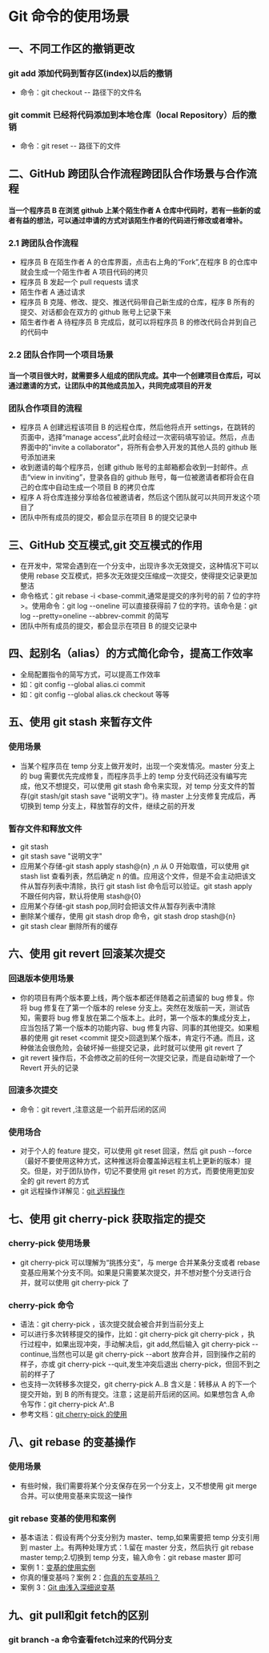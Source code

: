 # Git 命令的使用场景

## 一、不同工作区的撤销更改

### git add 添加代码到暂存区(index)以后的撤销

-   命令：git checkout -- 路径下的文件名

### git commit 已经将代码添加到本地仓库（local Repository）后的撤销

-   命令：git reset -- 路径下的文件

## 二、GitHub 跨团队合作流程跨团队合作场景与合作流程

#### 当一个程序员 B 在浏览 github 上某个陌生作者 A 仓库中代码时，若有一些新的或者有益的想法，可以通过申请的方式对该陌生作者的代码进行修改或者增补。

### 2.1 跨团队合作流程

-   程序员 B 在陌生作者 A 的仓库界面，点击右上角的“Fork”,在程序 B 的仓库中就会生成一个陌生作者 A 项目代码的拷贝
-   程序员 B 发起一个 pull requests 请求
-   陌生作者 A 通过请求
-   程序员 B 克隆、修改、提交、推送代码带自己新生成的仓库，程序 B 所有的提交、对话都会在双方的 github 账号上记录下来
-   陌生者作者 A 待程序员 B 完成后，就可以将程序员 B 的修改代码合并到自己的代码中

### 2.2 团队合作同一个项目场景

#### 当一个项目很大时，就需要多人组成的团队完成。其中一个创建项目仓库后，可以通过邀请的方式，让团队中的其他成员加入，共同完成项目的开发

### 团队合作项目的流程

-   程序员 A 创建远程该项目 B 的远程仓库，然后他将点开 settings，在跳转的页面中，选择“manage access”,此时会经过一次密码填写验证。然后，点击界面中的"invite a collaborator"，将所有会参入开发的其他人员的 github 账号添加进来
-   收到邀请的每个程序员，创建 github 账号的主邮箱都会收到一封邮件。点击“view in inviting”，登录各自的 github 账号，每一位被邀请者都将会在自己的仓库中自动生成一个项目 B 的拷贝仓库
-   程序 A 将仓库连接分享给各位被邀请者，然后这个团队就可以共同开发这个项目了
-   团队中所有成员的提交，都会显示在项目 B 的提交记录中

## 三、GitHub 交互模式,git 交互模式的作用

-   在开发中，常常会遇到在一个分支中，出现许多次无效提交，这种情况下可以使用 rebase 交互模式，把多次无效提交压缩成一次提交，使得提交记录更加整洁
-   命令格式：git rebase -i <base-commit,通常是提交的序列号的前 7 位的字符>。使用命令：git log --oneline 可以直接获得前 7 位的字符。该命令是：git log --pretty=oneline --abbrev-commit 的简写
-   团队中所有成员的提交，都会显示在项目 B 的提交记录中

## 四、起别名（alias）的方式简化命令，提高工作效率

-   全局配置指令的简写方式，可以提高工作效率
-   如：git config --global alias.ci commit
-   如：git config --global alias.ck checkout 等等

## 五、使用 git stash 来暂存文件

### 使用场景

-   当某个程序员在 temp 分支上做开发时，出现一个突发情况。master 分支上的 bug 需要优先完成修复，而程序员手上的 temp 分支代码还没有编写完成，他又不想提交，可以使用 git stash 命令来实现，对 temp 分支文件的暂存(git stash/git stash save "说明文字")。待 master 上分支修复完成后，再切换到 temp 分支上，释放暂存的文件，继续之前的开发

### 暂存文件和释放文件

-   git stash
-   git stash save "说明文字"
-   应用某个存储-git stash apply stash@{n} ,n 从 0 开始取值，可以使用 git stash list 查看列表，然后确定 n 的值。应用这个文件，但是不会主动把该文件从暂存列表中清除，执行 git stash list 命令后可以验证。git stash apply 不跟任何内容，默认将使用 stash@{0}
-   应用某个存储-git stash pop,同时会把该文件从暂存列表中清除
-   删除某个缓存，使用 git stash drop 命令，git stash drop stash@{n}
-   git stash clear 删除所有的缓存

## 六、使用 git revert 回滚某次提交

### 回退版本使用场景

-   你的项目有两个版本要上线，两个版本都还伴随着之前遗留的 bug 修复。你将 bug 修复在了第一个版本的 relese 分支上。突然在发版前一天，测试告知，需要将 bug 修复放在第二个版本上。此时，第一个版本的集成分支上，应当包括了第一个版本的功能内容、bug 修复内容、同事的其他提交。如果粗暴的使用 git reset <commit 提交>回退到某个版本，肯定行不通。而且，这种做法会很危险，会破坏掉一些提交记录，此时就可以使用 git revert 了
-   git revert 操作后，不会修改之前的任何一次提交记录，而是自动新增了一个 Revert 开头的记录

### 回滚多次提交

-   命令：git revert <commit id1> <commit id2>,注意这是一个前开后闭的区间

### 使用场合

-   对于个人的 feature 提交，可以使用 git reset 回滚，然后 git push --force（最好不要使用这种方式，这种推送将会覆盖掉远程主机上更新的版本）提交。但是，对于团队协作，切记不要使用 git reset 的方式，而要使用更加安全的 git revert 的方式
-   git 远程操作详解见：[git 远程操作](http://www.ruanyifeng.com/blog/2014/06/git_remote.html)

## 七、使用 git cherry-pick 获取指定的提交

### cherry-pick 使用场景

-   git cherry-pick 可以理解为“挑拣分支”，与 merge 合并某条分支或者 rebase 变基应用某个分支不同。如果是只需要某次提交，并不想对整个分支进行合并，就可以使用 git cherry-pick 了

### cherry-pick 命令

-   语法：git cherry-pick <commit id1> ，该次提交就会被合并到当前分支上
-   可以进行多次转移提交的操作，比如：git cherry-pick <commit id1> git cherry-pick <commit id2>，执行过程中，如果出现冲突，手动解决后，git add,然后输入 git cherry-pick --continue,当然也可以是 git cherry-pick --abort 放弃合并，回到操作之前的样子，亦或 git cherry-pick --quit,发生冲突后退出 cherry-pick，但回不到之前的样子了
-   也支持一次转移多次提交，git cherry-pick A..B 含义是：转移从 A 的下一个提交开始，到 B 的所有提交。注意；这是前开后闭的区间。如果想包含 A,命令写作：git cherry-pick A^..B
-   参考文档：[git cherry-pick 的使用](https://www.ruanyifeng.com/blog/2020/04/git-cherry-pick.html)

## 八、git rebase 的变基操作

### 使用场景

-   有些时候，我们需要将某个分支保存在另一个分支上，又不想使用 git merge 合并。可以使用变基来实现这一操作

### git rebase 变基的使用和案例

-   基本语法：假设有两个分支分别为 master、temp,如果需要把 temp 分支引用到 master 上。有两种处理方式：1.留在 master 分支，然后执行 git rebase master temp;2.切换到 temp 分支，输入命令：git rebase master 即可
-   案例 1：[变基的使用实例](https://git-scm.com/book/zh/v2/Git-%E5%88%86%E6%94%AF-%E5%8F%98%E5%9F%BA)
-   你真的懂变基吗？案例 2：[你真的东变基吗？](https://www.jianshu.com/p/6960811ac89c)
-   案例 3：[Git 由浅入深细说变基](http://www.uml.org.cn/pzgl/201704253.asp)
## 九、git pull和git fetch的区别
### git branch -a 命令查看fetch过来的代码分支
